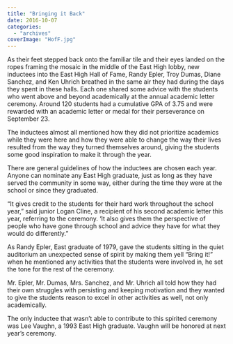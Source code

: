 ```yaml
---
title: "Bringing it Back"
date: 2016-10-07
categories: 
  - "archives"
coverImage: "HofF.jpg"
---
```


As their feet stepped back onto the familiar tile and their eyes landed on the ropes framing the mosaic in the middle of the East High lobby, new inductees into the East High Hall of Fame, Randy Epler, Troy Dumas, Diane Sanchez, and Ken Uhrich breathed in the same air they had during the days they spent in these halls. Each one shared some advice with the students who went above and beyond academically at the annual academic letter ceremony. Around 120 students had a cumulative GPA of 3.75 and were rewarded with an academic letter or medal for their perseverance on September 23.

The inductees almost all mentioned how they did not prioritize academics while they were here and how they were able to change the way their lives resulted from the way they turned themselves around, giving the students some good inspiration to make it through the year.

There are general guidelines of how the inductees are chosen each year. Anyone can nominate any East High graduate, just as long as they have served the community in some way, either during the time they were at the school or since they graduated.

“It gives credit to the students for their hard work throughout the school year,” said junior Logan Cline, a recipient of his second academic letter this year, referring to the ceremony. ‘It also gives them the perspective of people who have gone through school and advice they have for what they would do differently.”

As Randy Epler, East graduate of 1979, gave the students sitting in the quiet auditorium an unexpected sense of spirit by making them yell “Bring it!” when he mentioned any activities that the students were involved in, he set the tone for the rest of the ceremony.

Mr. Epler, Mr. Dumas, Mrs. Sanchez, and Mr. Uhrich all told how they had their own struggles with persisting and keeping motivation and they wanted to give the students reason to excel in other activities as well, not only academically.

The only inductee that wasn’t able to contribute to this spirited ceremony was Lee Vaughn, a 1993 East High graduate. Vaughn will be honored at next year’s ceremony.
